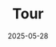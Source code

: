---
title: Tour
date: 2025-05-28
type: landing
sections:
  - block: slider
    content:
      slides:
        - title: 👋 Welcome to the SMPL
          content: Here, we are trying to learn from **Living** machinery...
          align: center
          background:
            image:
              filename: coders.jpg
              filters:
                brightness: 0.7
            position: right
            color: "#666"
        - title: Swimming gaits
          content: Just as Aristotle once pondered why humans swing their arms while walking, we wonder for what E. coli do wobble spontaneously as they swim.
          align: left
          background:
            image:
              filename: wobble.png
              filters:
                brightness: 0.7
            position: center
            color: "#555"
        - title: Swimming in Complex Environments
          content: Comlex fluids, versatile boundaries, confinements
          align: right
          background:
            image:
              filename: welcome.jpg
              filters:
                brightness: 0.5
            position: center
            color: "#333"
          link:
            icon: graduation-cap
            icon_pack: fas
            text: Join Us
            url: ../contact/
        - title: Dynamics of actin filamen in simple and biological flows
          content: Comlex fluids, versatile boundaries, confinements
          align: right
          background:
            image:
              filename: FlowingAF.png
              filters:
                brightness: 0.5
            position: center
            color: "#333"
          link:
            icon: graduation-cap
            icon_pack: fas
            text: Join Us
            url: ../contact/    
    design:
      slide_height: ""
      is_fullscreen: true
      loop: false
      interval: 2000
  - block: collection
    content:
      title: Soft Active Matter
      text: "Soft matter and biophysics fall under the realm of soft condensed matter physics. In 1991, the renowned theoretical physicist Pierre-Gilles de Gennes won the Nobel Prize in Physics and delivered his lecture on *Soft Matter*, thrusting this discipline into the spotlight. He brought attention to a diverse array of everyday yet often overlooked materials—such as droplets, glue, plastics, soap bubbles, biological membranes, and soft tissues in living organisms—systems once dismissed by physicists as “dirty” and unworthy of rigorous study. De Gennes transformed these into subjects of physical laws and equations, captivating generations of scientists and technologists with his unique academic charisma, compelling research style, and personal charm. Over the past two decades, building on classical soft matter physics, the physics of *active matter*—or *living matter*—has emerged as a dynamic frontier, becoming a cornerstone of condensed matter physics due to its rich and profound implications.
      
      Established in 2009, the Soft Matter Physics Laboratory (SMPL) at Northwest University’s School of Physics is led by key faculty members, including Professor Guangyin Jing, Professor Yanan Liu, and Associate Professor Hao Luo. The lab focuses on the emerging interdisciplinary frontiers of active matter physics and non-equilibrium physics. It investigates novel phenomena and physical mechanisms in soft matter and biophysics, with applications in swarm intelligence and medical health. Using living active matter, microorganisms, and cells as model systems, the lab employs advanced platforms such as microscopic optical imaging, pattern recognition, and independently developed technologies like high-resolution microswimmer tracking and digital microfluidic chips. By integrating perspectives from condensed matter physics, statistical physics, fluid dynamics, molecular biology, numerical computation, and mathematical modeling, the lab explores autonomous motion at small scales, elucidates the non-equilibrium characteristics of “active” energy input and conversion at the microscale, and investigates fascinating phenomena and profound questions related to information processing, feedback, and control in the intelligence of simple life forms. The lab seeks to uncover the physical principles and laws governing the transition from simple to complex and from individual to collective behaviors in active matter during life processes, as well as the evolution of life forms from lower to higher stages. These insights aim to provide physical foundations and technological solutions for practical challenges in medical health." 
  - block: collection
    content:
      title: Swimming gaits of growing bacteria
      text: "How the bacteria behave when subjected to flow, boundary and at different phenotype?"
      image:
        filename: images/group2020.jpg
      count: 5
      filters:
        folders:
          - publication
        publication_type: article
---